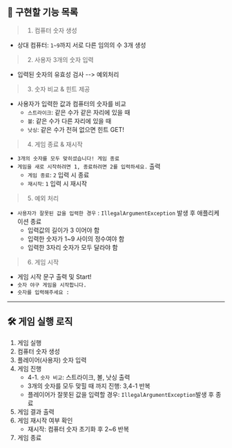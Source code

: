 ## 🚀 구현할 기능 목록

> 1. 컴퓨터 숫자 생성
- 상대 컴퓨터: `1~9`까지 서로 다른 임의의 수 3개 생성

> 2. 사용자 3개의 숫자 입력
- 입력된 숫자의 유효성 검사 --> 예외처리

> 3. 숫자 비교 & 힌트 제공
- 사용자가 입력한 값과 컴퓨터의 숫자를 비교
     - `스트라이크`: 같은 수가 같은 자리에 있을 때
     - `볼`: 같은 수가 다른 자리에 있을 때
     - `낫싱`: 같은 수가 전혀 없으면 힌트 GET!

> 4. 게임 종료 & 재시작
- `3개의 숫자를 모두 맞히셨습니다! 게임 종료`
- `게임을 새로 시작하려면 1, 종료하려면 2를 입력하세요.` 출력
     - `게임 종료`: `2` 입력 시 종료
     - `재시작`: `1` 입력 시 재시작

> 5. 예외 처리
- `사용자가 잘못된 값을 입력한 경우` : `IllegalArgumentException` 발생 후 애플리케이션 종료
     - 입력값의 길이가 3 이어야 함
     - 입력한 숫자가 1~9 사이의 정수여야 함
     - 입력한 3자리 숫자가 모두 달라야 함

> 6. 게임 시작
- 게임 시작 문구 출력 및 Start!
- `숫자 야구 게임을 시작합니다.`
- `숫자를 입력해주세요 :`

---
## 🛠 게임 실행 로직
1. 게임 실행
2. 컴퓨터 숫자 생성
3. 플레이어(사용자) 숫자 입력
4. 게임 진행
   - 4-1. `숫자 비교`: 스트라이크, 볼, 낫싱 출력
   - 3개의 숫자를 모두 맞힐 때 까지 진행: 3,4-1 반복
   - 플레이어가 잘못된 값을 입력할 경우: `IllegalArgumentException`발생 후 종료
5. 게임 결과 출력
6. 게임 재시작 여부 확인
   - 재시작: 컴퓨터 숫자 초기화 후 2~6 반복
7. 게임 종료

